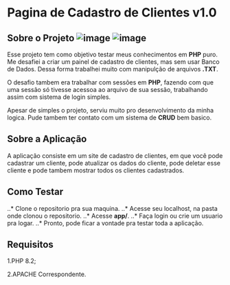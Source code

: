 # Pagina de Cadastro de Clientes v1.0  


## Sobre o Projeto  ![image](https://img.shields.io/badge/HTML5-E34F26?style=for-the-badge&logo=html5&logoColor=white) ![image](https://img.shields.io/badge/PHP-777BB4?style=for-the-badge&logo=php&logoColor=white)

 Esse projeto tem como objetivo testar meus conhecimentos em **PHP** puro. Me desafiei a criar um painel de cadastro de clientes, mas sem usar Banco de Dados. Dessa forma trabalhei muito com manipulção de arquivos **.TXT**.  


 O desafio tambem era trabalhar com sessões em **PHP**, fazendo com que uma sessão só tivesse acessoa ao arquivo de sua sessão, trabalhando assim com sistema de login simples.  


 Apesar de simples o projeto, serviu muito pro desenvolvimento da minha logica. Pude tambem ter contato com um sistema de **CRUD** bem basico.  


## Sobre a Aplicação
  A aplicação consiste em um site de cadastro de clientes, em que você pode cadastrar um cliente, pode atualizar os dados do cliente, pode deletar esse cliente e pode tambem mostrar todos os clientes cadastrados.


## Como Testar
  ..* Clone o repositorio pra sua maquina.
  ..* Acesse seu localhost, na pasta onde clonou o repositorio.
  ..* Acesse **app/**.
  ..* Faça login ou crie um usuario pra logar.
  ..* Pronto, pode ficar a vontade pra testar toda a aplicação.


## Requisitos  

1.PHP 8.2;  

2.APACHE Correspondente.  


